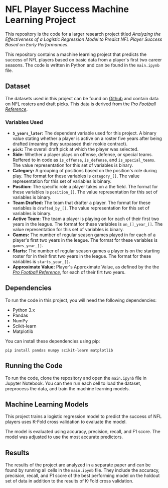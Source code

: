 # NFL Player Success Machine Learning Project

This repository is the code for a larger research project titled *Analyzing the Effectiveness of a Logistic Regression Model to Predict NFL Player Success Based on Early Performances*.

This repository contains a machine learning project that predicts the success of NFL players based on basic data from a player's first two career seasons. The code is written in Python and can be found in the `main.ipynb` file.

## Dataset

The datasets used in this project can be found on [Github](https://github.com/nflverse/nfldata/blob/master/DATASETS.md) and contain data on NFL rosters and draft picks. This data is derived from the [*Pro Football Reference*](https://www.pro-football-reference.com). 

### Variables Used

- **`5_years_later`:** The dependent variable used for this project. A binary value stating whether a player is active on a roster five years after being drafted (meaning they surpassed their rookie contract).
- **`pick`:** The overall draft pick at which the player was selected.
- **Side:** Whether a player plays on offense, defense, or special teams. Reffered to in code as `is_offense`, `is_defense`, and `is_special_teams`. The value representation for this set of variables is binary.
- **Category:** A grouping of positions based on the position's role during play. The format for these variables is `category_[]`. The value representation for this set of variables is binary.
- **Position:** The specific role a player takes on a the field. The format for these variables is `position_[]`. The value representation for this set of variables is binary.
- **Team Drafted:** The team that drafter a player. The format for these variables is `drafted_by_[]`. The value representation for this set of variables is binary.
- **Active Team:** The team a player is playing on for each of their first two years in the league. The format for these variables is `on_[]_year_[]`. The value representation for this set of variables is binary.
- **Games:** The number of regular season games played in for each of a player's first two years in the league. The format for these variables is `games_year_[]`.
- **Starts:** The number of regular season games a player is on the starting roster for in their first two years in the league. The format for these variables is `starts_year_[]`.
- **Approximate Value:** Player's Approximate Value, as defined by the the [*Pro Football Reference*](https://www.pro-football-reference.com), for each of their firt two years.

## Dependencies

To run the code in this project, you will need the following dependencies:
- Python 3.x
- Pandas
- NumPy
- Scikit-learn
- Matplotlib

You can install these dependencies using pip:

```
pip install pandas numpy scikit-learn matplotlib
```

## Running the Code

To run the code, clone the repository and open the `main.ipynb` file in Jupyter Notebook. You can then run each cell to load the dataset, preprocess the data, and train the machine learning models.

## Machine Learning Models

This project trains a logistic regression model to predict the success of NFL players uses K-Fold cross validation to evaluate the model.

The model is evaluated using accuracy, precision, recall, and F1 score. The model was adjusted to use the most accurate predictors.

## Results

The results of the project are analyzed in a separate paper and can be found by running all cells in the `main.ipynb` file.
They include the accuracy, precision, recall, and F1 score of the best performing model on the holdout set of data in addition to the results of K-Fold cross validation.
